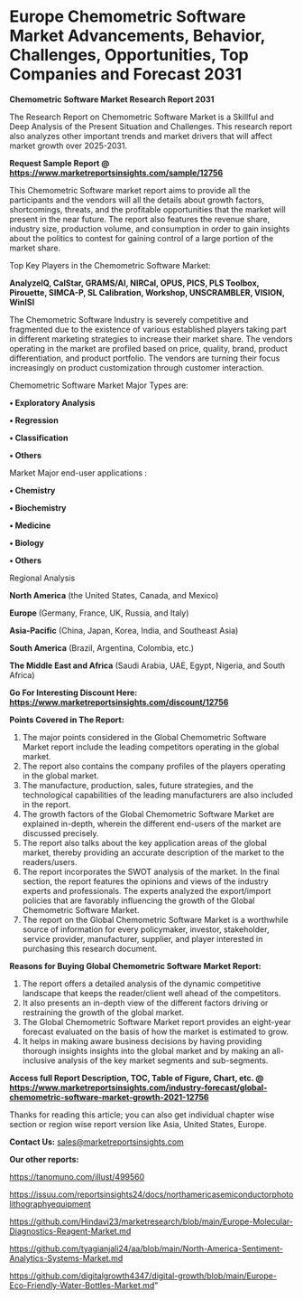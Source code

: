  # Europe Chemometric Software Market Advancements, Behavior, Challenges, Opportunities, Top Companies and Forecast 2031

<strong>Chemometric Software Market Research Report 2031</strong>

The Research Report on Chemometric Software Market is a Skillful and Deep Analysis of the Present Situation and Challenges. This research report also analyzes other important trends and market drivers that will affect market growth over 2025-2031.

<strong>Request Sample Report @ <a href=https://www.marketreportsinsights.com/sample/12756>https://www.marketreportsinsights.com/sample/12756</a></strong>

This Chemometric Software market report aims to provide all the participants and the vendors will all the details about growth factors, shortcomings, threats, and the profitable opportunities that the market will present in the near future. The report also features the revenue share, industry size, production volume, and consumption in order to gain insights about the politics to contest for gaining control of a large portion of the market share.

Top Key Players in the Chemometric Software Market:

<strong>AnalyzeIQ, CalStar, GRAMS/AI, NIRCal, OPUS, PICS, PLS Toolbox, Pirouette, SIMCA-P, SL Calibration, Workshop, UNSCRAMBLER, VISION, WinISI</strong>

The Chemometric Software Industry is severely competitive and fragmented due to the existence of various established players taking part in different marketing strategies to increase their market share. The vendors operating in the market are profiled based on price, quality, brand, product differentiation, and product portfolio. The vendors are turning their focus increasingly on product customization through customer interaction.

Chemometric Software Market Major Types are:

<strong>• Exploratory Analysis

• Regression

• Classification

• Others</strong>

Market Major end-user applications :

<strong>• Chemistry

• Biochemistry

• Medicine

• Biology

• Others</strong>

Regional Analysis

</u><strong><b>North America</b></strong> (the United States, Canada, and Mexico)

<strong><b>Europe </b></strong>(Germany, France, UK, Russia, and Italy)

<strong><b>Asia-Pacific</b></strong> (China, Japan, Korea, India, and Southeast Asia)

<strong><b>South America</b></strong> (Brazil, Argentina, Colombia, etc.)

<strong><b>The Middle East and Africa</b></strong> (Saudi Arabia, UAE, Egypt, Nigeria, and South Africa)

<strong>Go For Interesting Discount Here: <a href=https://www.marketreportsinsights.com/discount/12756>https://www.marketreportsinsights.com/discount/12756</a></strong>

<strong>Points Covered in The Report:</strong>
<ol>
  <li>The major points considered in the Global Chemometric Software Market report include the leading competitors operating in the global market.</li>
  <li>The report also contains the company profiles of the players operating in the global market.</li>
  <li>The manufacture, production, sales, future strategies, and the technological capabilities of the leading manufacturers are also included in the report.</li>
  <li>The growth factors of the Global Chemometric Software Market are explained in-depth, wherein the different end-users of the market are discussed precisely.</li>
  <li>The report also talks about the key application areas of the global market, thereby providing an accurate description of the market to the readers/users.</li>
  <li>The report incorporates the SWOT analysis of the market. In the final section, the report features the opinions and views of the industry experts and professionals. The experts analyzed the export/import policies that are favorably influencing the growth of the Global Chemometric Software Market.</li>
  <li>The report on the Global Chemometric Software Market is a worthwhile source of information for every policymaker, investor, stakeholder, service provider, manufacturer, supplier, and player interested in purchasing this research document.</li>
</ol>
<strong>Reasons for Buying Global Chemometric Software Market Report:</strong>

<ol>
  <li>The report offers a detailed analysis of the dynamic competitive landscape that keeps the reader/client well ahead of the competitors.</li>
  <li>It also presents an in-depth view of the different factors driving or restraining the growth of the global market.</li>
  <li>The Global Chemometric Software Market report provides an eight-year forecast evaluated on the basis of how the market is estimated to grow.</li>
  <li>It helps in making aware business decisions by having providing thorough insights insights into the global market and by making an all-inclusive analysis of the key market segments and sub-segments.</li>
</ol>
<strong>Access full Report Description, TOC, Table of Figure, Chart, etc. @ <a href=https://www.marketreportsinsights.com/industry-forecast/global-chemometric-software-market-growth-2021-12756>https://www.marketreportsinsights.com/industry-forecast/global-chemometric-software-market-growth-2021-12756</a></strong>


Thanks for reading this article; you can also get individual chapter wise section or region wise report version like Asia, United States, Europe.

<strong>Contact Us:</strong>
sales@marketreportsinsights.com

<strong>Our other reports:</strong>

<a href=https://tanomuno.com/illust/499560>https://tanomuno.com/illust/499560</a>

<a href=https://issuu.com/reportsinsights24/docs/northamericasemiconductorphotolithographyequipment>https://issuu.com/reportsinsights24/docs/northamericasemiconductorphotolithographyequipment</a>

<a href=https://github.com/Hindavi23/marketresearch/blob/main/Europe-Molecular-Diagnostics-Reagent-Market.md>https://github.com/Hindavi23/marketresearch/blob/main/Europe-Molecular-Diagnostics-Reagent-Market.md</a>

<a href=https://github.com/tyagianjali24/aa/blob/main/North-America-Sentiment-Analytics-Systems-Market.md>https://github.com/tyagianjali24/aa/blob/main/North-America-Sentiment-Analytics-Systems-Market.md</a>

<a href=https://github.com/digitalgrowth4347/digital-growth/blob/main/Europe-Eco-Friendly-Water-Bottles-Market.md>https://github.com/digitalgrowth4347/digital-growth/blob/main/Europe-Eco-Friendly-Water-Bottles-Market.md</a>"

